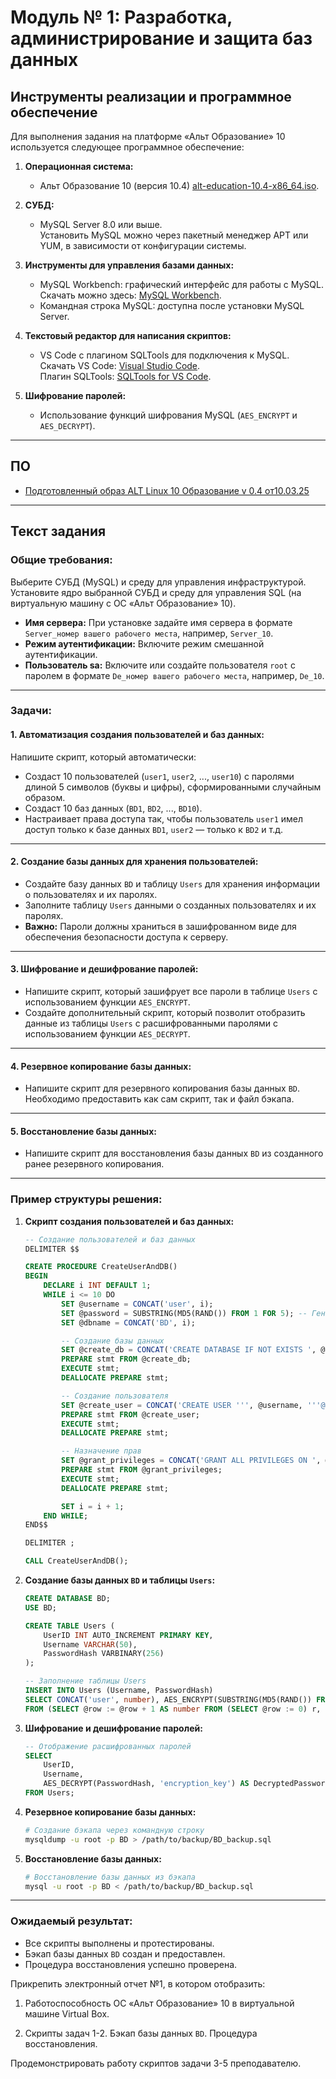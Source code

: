 # Модуль № 1: Разработка, администрирование и защита баз данных

## Инструменты реализации и программное обеспечение

Для выполнения задания на платформе «Альт Образование» 10 используется следующее программное обеспечение:

1. **Операционная система:**  
   - Альт Образование 10 (версия 10.4) [alt-education-10.4-x86_64.iso](https://download.basealt.ru/pub/distributions/ALTLinux/p10/images/education/x86_64/alt-education-10.4-x86_64.iso).

2. **СУБД:**  
   - MySQL Server 8.0 или выше.  
     Установить MySQL можно через пакетный менеджер APT или YUM, в зависимости от конфигурации системы.  

3. **Инструменты для управления базами данных:**  
   - MySQL Workbench: графический интерфейс для работы с MySQL.  
     Скачать можно здесь: [MySQL Workbench](https://dev.mysql.com/downloads/workbench/).
   - Командная строка MySQL: доступна после установки MySQL Server.

4. **Текстовый редактор для написания скриптов:**  
   - VS Code с плагином SQLTools для подключения к MySQL.  
     Скачать VS Code: [Visual Studio Code](https://code.visualstudio.com/).  
     Плагин SQLTools: [SQLTools for VS Code](https://marketplace.visualstudio.com/items?itemName=mtxr.sqltools).

5. **Шифрование паролей:**  
   - Использование функций шифрования MySQL (`AES_ENCRYPT` и `AES_DECRYPT`).  

---

## ПО

* [Подготовленный образ ALT Linux 10 Образование v 0.4 от10.03.25](https://disk.yandex.ru/d/ZlKxbFqVb7nvGw)

---

## Текст задания

### Общие требования:
Выберите СУБД (MySQL) и среду для управления инфраструктурой. Установите ядро выбранной СУБД и среду для управления SQL (на виртуальную машину с ОС «Альт Образование» 10).

- **Имя сервера:** При установке задайте имя сервера в формате `Server_номер вашего рабочего места`, например, `Server_10`.
- **Режим аутентификации:** Включите режим смешанной аутентификации.
- **Пользователь sa:** Включите или создайте пользователя `root` с паролем в формате `De_номер вашего рабочего места`, например, `De_10`.

---

### Задачи:

#### 1. Автоматизация создания пользователей и баз данных:
Напишите скрипт, который автоматически:
- Создаст 10 пользователей (`user1`, `user2`, ..., `user10`) с паролями длиной 5 символов (буквы и цифры), сформированными случайным образом.
- Создаст 10 баз данных (`BD1`, `BD2`, ..., `BD10`).
- Настраивает права доступа так, чтобы пользователь `user1` имел доступ только к базе данных `BD1`, `user2` — только к `BD2` и т.д.

---

#### 2. Создание базы данных для хранения пользователей:
- Создайте базу данных `BD` и таблицу `Users` для хранения информации о пользователях и их паролях.
- Заполните таблицу `Users` данными о созданных пользователях и их паролях.
- **Важно:** Пароли должны храниться в зашифрованном виде для обеспечения безопасности доступа к серверу.

---

#### 3. Шифрование и дешифрование паролей:
- Напишите скрипт, который зашифрует все пароли в таблице `Users` с использованием функции `AES_ENCRYPT`.
- Создайте дополнительный скрипт, который позволит отобразить данные из таблицы `Users` с расшифрованными паролями с использованием функции `AES_DECRYPT`.

---

#### 4. Резервное копирование базы данных:
- Напишите скрипт для резервного копирования базы данных `BD`. Необходимо предоставить как сам скрипт, так и файл бэкапа.

---

#### 5. Восстановление базы данных:
- Напишите скрипт для восстановления базы данных `BD` из созданного ранее резервного копирования.

---

### Пример структуры решения:

1. **Скрипт создания пользователей и баз данных:**
   ```sql
   -- Создание пользователей и баз данных
   DELIMITER $$

   CREATE PROCEDURE CreateUserAndDB()
   BEGIN
       DECLARE i INT DEFAULT 1;
       WHILE i <= 10 DO
           SET @username = CONCAT('user', i);
           SET @password = SUBSTRING(MD5(RAND()) FROM 1 FOR 5); -- Генерация случайного пароля
           SET @dbname = CONCAT('BD', i);

           -- Создание базы данных
           SET @create_db = CONCAT('CREATE DATABASE IF NOT EXISTS ', @dbname);
           PREPARE stmt FROM @create_db;
           EXECUTE stmt;
           DEALLOCATE PREPARE stmt;

           -- Создание пользователя
           SET @create_user = CONCAT('CREATE USER ''', @username, '''@''%'' IDENTIFIED BY ''', @password, '''');
           PREPARE stmt FROM @create_user;
           EXECUTE stmt;
           DEALLOCATE PREPARE stmt;

           -- Назначение прав
           SET @grant_privileges = CONCAT('GRANT ALL PRIVILEGES ON ', @dbname, '.* TO ''', @username, '''@''%''');
           PREPARE stmt FROM @grant_privileges;
           EXECUTE stmt;
           DEALLOCATE PREPARE stmt;

           SET i = i + 1;
       END WHILE;
   END$$

   DELIMITER ;

   CALL CreateUserAndDB();
   ```

2. **Создание базы данных `BD` и таблицы `Users`:**
   ```sql
   CREATE DATABASE BD;
   USE BD;

   CREATE TABLE Users (
       UserID INT AUTO_INCREMENT PRIMARY KEY,
       Username VARCHAR(50),
       PasswordHash VARBINARY(256)
   );

   -- Заполнение таблицы Users
   INSERT INTO Users (Username, PasswordHash)
   SELECT CONCAT('user', number), AES_ENCRYPT(SUBSTRING(MD5(RAND()) FROM 1 FOR 5), 'encryption_key')
   FROM (SELECT @row := @row + 1 AS number FROM (SELECT @row := 0) r, information_schema.columns LIMIT 10) numbers;
   ```

3. **Шифрование и дешифрование паролей:**
   ```sql
   -- Отображение расшифрованных паролей
   SELECT 
       UserID,
       Username,
       AES_DECRYPT(PasswordHash, 'encryption_key') AS DecryptedPassword
   FROM Users;
   ```

4. **Резервное копирование базы данных:**
   ```bash
   # Создание бэкапа через командную строку
   mysqldump -u root -p BD > /path/to/backup/BD_backup.sql
   ```

5. **Восстановление базы данных:**
   ```bash
   # Восстановление базы данных из бэкапа
   mysql -u root -p BD < /path/to/backup/BD_backup.sql
   ```

---

### Ожидаемый результат:
- Все скрипты выполнены и протестированы.
- Бэкап базы данных `BD` создан и предоставлен.
- Процедура восстановления успешно проверена.

Прикрепить электронный отчет №1, в котором отобразить:

1. Работоспособность ОС «Альт Образование» 10 в виртуальной машине Virtual Box. 

2. Скрипты задач 1-2. Бэкап базы данных `BD`. Процедура восстановления.

Продемонстрировать работу скриптов задачи 3-5 преподавателю.
